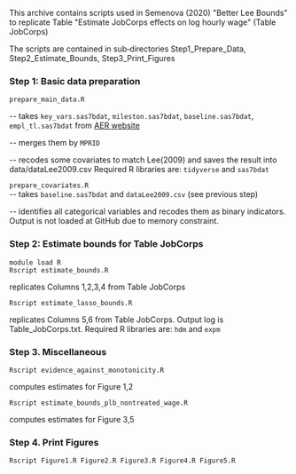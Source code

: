 This archive contains scripts used in Semenova (2020) "Better Lee Bounds" to replicate Table "Estimate JobCorps effects on log hourly wage" (Table JobCorps)

The scripts are contained in sub‐directories Step1_Prepare_Data, Step2_Estimate_Bounds, Step3_Print_Figures

### Step 1: Basic data preparation
```prepare_main_data.R```  

-- takes ```key_vars.sas7bdat```, ```mileston.sas7bdat```, ```baseline.sas7bdat```, ```empl_tl.sas7bdat``` from 
[AER website](https://www.aeaweb.org/articles?id=10.1257/aer.98.5.1864)

-- merges them by ```MPRID```

-- recodes some covariates to match Lee(2009) and saves the result into data/dataLee2009.csv
Required R libraries are: ```tidyverse``` and ```sas7bdat```

```prepare_covariates.R```  
-- takes ```baseline.sas7bdat``` and ```dataLee2009.csv``` (see previous step)

-- identifies all categorical variables and recodes them as binary indicators. Output is not loaded at GitHub due to memory constraint.

### Step 2: Estimate bounds for Table JobCorps 

```
module load R
Rscript estimate_bounds.R
```  

replicates Columns 1,2,3,4 from Table JobCorps

```Rscript estimate_lasso_bounds.R``` 

replicates Columns 5,6 from Table JobCorps. Output log is Table_JobCorps.txt. 
Required R libraries are: ```hdm``` and ```expm```

### Step 3. Miscellaneous
```
Rscript evidence_against_monotonicity.R
```
computes estimates for Figure 1,2  
```
Rscript estimate_bounds_plb_nontreated_wage.R
```
computes estimates for Figure 3,5
### Step 4. Print Figures
```
Rscript Figure1.R Figure2.R Figure3.R Figure4.R Figure5.R 
```
